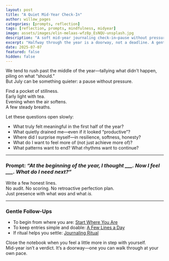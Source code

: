 ```yaml
---
layout: post
title: "A Quiet Mid-Year Check-In"
author: willow_pages
categories: [prompts, reflection]
tags: [reflection, prompts, mindfulness, midyear]
image: assets/images/elin-melaas-wfz8p_EsNQU-unsplash.jpg
description: "A soft mid-year journaling check-in—pause without pressure, notice what held meaning, what drained you, and what you need next."
excerpt: "Halfway through the year is a doorway, not a deadline. A gentle pause to ask: How am I, really?"
date: 2025-07-07
featured: false
hidden: false
---
```


We tend to rush past the middle of the year—tallying what didn’t happen, piling on what “should.”  
But July can be something quieter: a pause without pressure.

Find a pocket of stillness.  
Early light with tea.  
Evening when the air softens.  
A few steady breaths.

Let these questions open slowly:

- What truly felt meaningful in the first half of the year?  
- What quietly drained me—even if it looked “productive”?  
- Where did I surprise myself—in resilience, softness, honesty?  
- What do I want to feel more of (not just achieve more of)?  
- What patterns want to end? What rhythms want to continue?  

---

### Prompt: *“At the beginning of the year, I thought ___. Now I feel ___. What do I need next?”*

Write a few honest lines.  
No audit. No scoring. No retroactive perfection plan.  
Just presence with what *was* and what *is.*

---

### Gentle Follow-Ups

- To begin from where you are: [Start Where You Are](/start-where-you-are/)  
- To keep entries simple and doable: [A Few Lines a Day](/a-few-lines-a-day/)  
- If ritual helps you settle: [Journaling Ritual](/journaling-ritual/)

Close the notebook when you feel a little more in step with yourself.  
Mid-year isn’t a verdict. It’s a doorway—one you can walk through at your own pace.
